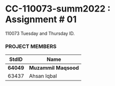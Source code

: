 # CC-110073-summ2022 : Assignment # 01
110073 Tuesday and Thursday ID.

### PROJECT MEMBERS ###
StdID | Name
------------ | -------------
**64049** | **Muzammil Maqsood** 
63437 | Ahsan Iqbal 
  
